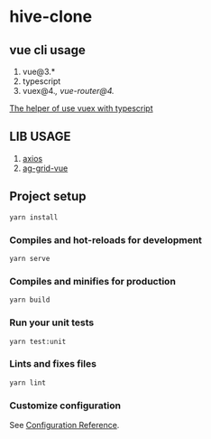 # hive-clone

## vue cli usage

1. vue@3.*
2. typescript
3. vuex@4.*, vue-router@4.*

[The helper of use vuex with typescript](https://codesandbox.io/s/using-vuex-4-modules-in-vue-3-with-typescript-7ygvy)

## LIB USAGE

1. [axios](https://github.com/axios/axios)
2. [ag-grid-vue](https://www.ag-grid.com/documentation/vue/getting-started/)

## Project setup
```
yarn install
```

### Compiles and hot-reloads for development
```
yarn serve
```

### Compiles and minifies for production
```
yarn build
```

### Run your unit tests
```
yarn test:unit
```

### Lints and fixes files
```
yarn lint
```

### Customize configuration
See [Configuration Reference](https://cli.vuejs.org/config/).
